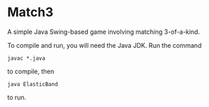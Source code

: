 # Match3
A simple Java Swing-based game involving matching 3-of-a-kind.

To compile and run, you will need the Java JDK. Run the command 
 
```javac *.java``` 
 
to compile, then 
 
```java ElasticBand``` 
 
to run.

